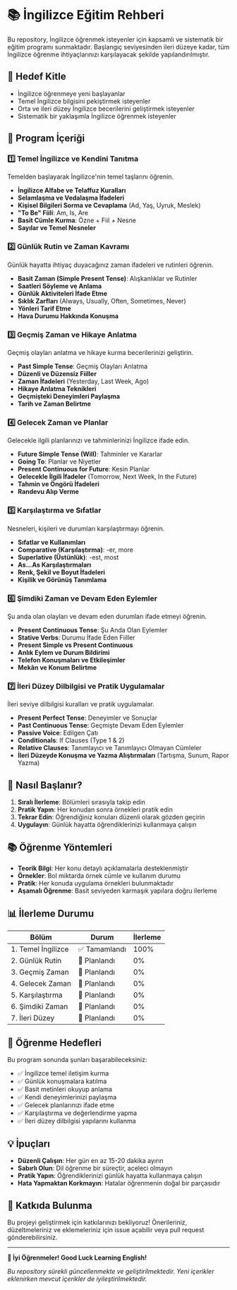 # 📚 İngilizce Eğitim Rehberi

Bu repository, İngilizce öğrenmek isteyenler için kapsamlı ve sistematik bir eğitim programı sunmaktadır. Başlangıç seviyesinden ileri düzeye kadar, tüm İngilizce öğrenme ihtiyaçlarınızı karşılayacak şekilde yapılandırılmıştır.

## 🎯 Hedef Kitle

- İngilizce öğrenmeye yeni başlayanlar
- Temel İngilizce bilgisini pekiştirmek isteyenler
- Orta ve ileri düzey İngilizce becerilerini geliştirmek isteyenler
- Sistematik bir yaklaşımla İngilizce öğrenmek isteyenler

## 📖 Program İçeriği

### 1️⃣ **Temel İngilizce ve Kendini Tanıtma**
Temelden başlayarak İngilizce'nin temel taşlarını öğrenin.

- **İngilizce Alfabe ve Telaffuz Kuralları**
- **Selamlaşma ve Vedalaşma İfadeleri**
- **Kişisel Bilgileri Sorma ve Cevaplama** (Ad, Yaş, Uyruk, Meslek)
- **"To Be" Fiili**: Am, Is, Are
- **Basit Cümle Kurma**: Özne + Fiil + Nesne
- **Sayılar ve Temel Nesneler**

### 2️⃣ **Günlük Rutin ve Zaman Kavramı**
Günlük hayatta ihtiyaç duyacağınız zaman ifadeleri ve rutinleri öğrenin.

- **Basit Zaman (Simple Present Tense)**: Alışkanlıklar ve Rutinler
- **Saatleri Söyleme ve Anlama**
- **Günlük Aktiviteleri İfade Etme**
- **Sıklık Zarfları** (Always, Usually, Often, Sometimes, Never)
- **Yönleri Tarif Etme**
- **Hava Durumu Hakkında Konuşma**

### 3️⃣ **Geçmiş Zaman ve Hikaye Anlatma**
Geçmiş olayları anlatma ve hikaye kurma becerilerinizi geliştirin.

- **Past Simple Tense**: Geçmiş Olayları Anlatma
- **Düzenli ve Düzensiz Fiiller**
- **Zaman İfadeleri** (Yesterday, Last Week, Ago)
- **Hikaye Anlatma Teknikleri**
- **Geçmişteki Deneyimleri Paylaşma**
- **Tarih ve Zaman Belirtme**

### 4️⃣ **Gelecek Zaman ve Planlar**
Gelecekle ilgili planlarınızı ve tahminlerinizi İngilizce ifade edin.

- **Future Simple Tense (Will)**: Tahminler ve Kararlar
- **Going To**: Planlar ve Niyetler
- **Present Continuous for Future**: Kesin Planlar
- **Gelecekle İlgili İfadeler** (Tomorrow, Next Week, In the Future)
- **Tahmin ve Öngörü İfadeleri**
- **Randevu Alıp Verme**

### 5️⃣ **Karşılaştırma ve Sıfatlar**
Nesneleri, kişileri ve durumları karşılaştırmayı öğrenin.

- **Sıfatlar ve Kullanımları**
- **Comparative (Karşılaştırma)**: -er, more
- **Superlative (Üstünlük)**: -est, most
- **As...As Karşılaştırmaları**
- **Renk, Şekil ve Boyut İfadeleri**
- **Kişilik ve Görünüş Tanımlama**

### 6️⃣ **Şimdiki Zaman ve Devam Eden Eylemler**
Şu anda olan olayları ve devam eden durumları ifade etmeyi öğrenin.

- **Present Continuous Tense**: Şu Anda Olan Eylemler
- **Stative Verbs**: Durumu İfade Eden Fiiller
- **Present Simple vs Present Continuous**
- **Anlık Eylem ve Durum Bildirimi**
- **Telefon Konuşmaları ve Etkileşimler**
- **Mekân ve Konum Belirtme**

### 7️⃣ **İleri Düzey Dilbilgisi ve Pratik Uygulamalar**
İleri seviye dilbilgisi kuralları ve pratik uygulamalar.

- **Present Perfect Tense**: Deneyimler ve Sonuçlar
- **Past Continuous Tense**: Geçmişte Devam Eden Eylemler
- **Passive Voice**: Edilgen Çatı
- **Conditionals**: If Clauses (Type 1 & 2)
- **Relative Clauses**: Tanımlayıcı ve Tanımlayıcı Olmayan Cümleler
- **İleri Düzeyde Konuşma ve Yazma Alıştırmaları** (Tartışma, Sunum, Rapor Yazma)

## 🚀 Nasıl Başlanır?

1. **Sıralı İlerleme**: Bölümleri sırasıyla takip edin
2. **Pratik Yapın**: Her konudan sonra örnekleri pratik edin
3. **Tekrar Edin**: Öğrendiğiniz konuları düzenli olarak gözden geçirin
4. **Uygulayın**: Günlük hayatta öğrendiklerinizi kullanmaya çalışın

## 📚 Öğrenme Yöntemleri

- **Teorik Bilgi**: Her konu detaylı açıklamalarla desteklenmiştir
- **Örnekler**: Bol miktarda örnek cümle ve kullanım durumu
- **Pratik**: Her konuda uygulama örnekleri bulunmaktadır
- **Aşamalı Öğrenme**: Basit seviyeden karmaşık yapılara doğru ilerleme

## 📊 İlerleme Durumu

| Bölüm | Durum | İlerleme |
|-------|-------|----------|
| 1. Temel İngilizce | ✅ Tamamlandı | 100% |
| 2. Günlük Rutin | 📝 Planlandı | 0% |
| 3. Geçmiş Zaman | 📝 Planlandı | 0% |
| 4. Gelecek Zaman | 📝 Planlandı | 0% |
| 5. Karşılaştırma | 📝 Planlandı | 0% |
| 6. Şimdiki Zaman | 📝 Planlandı | 0% |
| 7. İleri Düzey | 📝 Planlandı | 0% |

## 🎯 Öğrenme Hedefleri

Bu program sonunda şunları başarabileceksiniz:

- ✅ İngilizce temel iletişim kurma
- ✅ Günlük konuşmalara katılma
- ✅ Basit metinleri okuyup anlama
- ✅ Kendi deneyimlerinizi paylaşma
- ✅ Gelecek planlarınızı ifade etme
- ✅ Karşılaştırma ve değerlendirme yapma
- ✅ İleri düzey dilbilgisi yapılarını kullanma

## 💡 İpuçları

- **Düzenli Çalışın**: Her gün en az 15-20 dakika ayırın
- **Sabırlı Olun**: Dil öğrenme bir süreçtir, aceleci olmayın
- **Pratik Yapın**: Öğrendiklerinizi günlük hayatta kullanmaya çalışın
- **Hata Yapmaktan Korkmayın**: Hatalar öğrenmenin doğal bir parçasıdır

## 📝 Katkıda Bulunma

Bu projeyi geliştirmek için katkılarınızı bekliyoruz! Önerileriniz, düzeltmeleriniz ve eklemeleriniz için issue açabilir veya pull request gönderebilirsiniz.

---

**🌟 İyi Öğrenmeler! Good Luck Learning English!**

*Bu repository sürekli güncellenmekte ve geliştirilmektedir. Yeni içerikler eklenirken mevcut içerikler de iyileştirilmektedir.*
